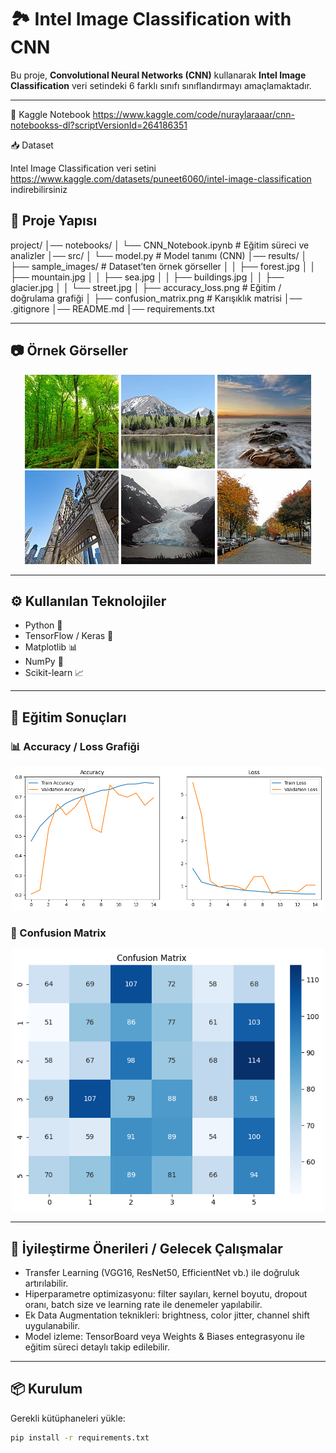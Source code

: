 # 🏞️ Intel Image Classification with CNN

Bu proje, **Convolutional Neural Networks (CNN)** kullanarak **Intel Image Classification** veri setindeki 6 farklı sınıfı sınıflandırmayı amaçlamaktadır.

---
🔗 Kaggle Notebook
https://www.kaggle.com/code/nuraylaraaar/cnn-notebookss-dl?scriptVersionId=264186351

📥 Dataset

Intel Image Classification veri setini https://www.kaggle.com/datasets/puneet6060/intel-image-classification indirebilirsiniz
## 📂 Proje Yapısı

project/
│── notebooks/
│ └── CNN_Notebook.ipynb # Eğitim süreci ve analizler
│── src/
│ └── model.py # Model tanımı (CNN)
│── results/
│ ├── sample_images/ # Dataset’ten örnek görseller
│ │ ├── forest.jpg
│ │ ├── mountain.jpg
│ │ ├── sea.jpg
│ │ ├── buildings.jpg
│ │ ├── glacier.jpg
│ │ └── street.jpg
│ ├── accuracy_loss.png # Eğitim / doğrulama grafiği
│ ├── confusion_matrix.png # Karışıklık matrisi
│── .gitignore
│── README.md
│── requirements.txt

---

## 📷 Örnek Görseller

<p align="center">
  <img src="results/sample_images/forest.jpg" alt="Forest" width="150"/>
  <img src="results/sample_images/mountain.jpg" alt="Mountain" width="150"/>
  <img src="results/sample_images/sea.jpg" alt="Sea" width="150"/>
  <img src="results/sample_images/buildings.jpg" alt="Buildings" width="150"/>
  <img src="results/sample_images/glacier.jpg" alt="Glacier" width="150"/>
  <img src="results/sample_images/street.jpg" alt="Street" width="150"/>
</p>

---

## ⚙️ Kullanılan Teknolojiler

- Python 🐍  
- TensorFlow / Keras 🤖  
- Matplotlib 📊  
- NumPy 🔢  
- Scikit-learn 📈  

---

## 🚀 Eğitim Sonuçları

### 📊 Accuracy / Loss Grafiği
<p align="center">
  <img src="results/accuracy_loss.png" alt="Accuracy Loss" width="500"/>
</p>

### 📌 Confusion Matrix
<p align="center">
  <img src="results/confusion_matrix.png" alt="Confusion Matrix" width="500"/>
</p>

---

## 🔧 İyileştirme Önerileri / Gelecek Çalışmalar

- Transfer Learning (VGG16, ResNet50, EfficientNet vb.) ile doğruluk artırılabilir.  
- Hiperparametre optimizasyonu: filter sayıları, kernel boyutu, dropout oranı, batch size ve learning rate ile denemeler yapılabilir.  
- Ek Data Augmentation teknikleri: brightness, color jitter, channel shift uygulanabilir.  
- Model izleme: TensorBoard veya Weights & Biases entegrasyonu ile eğitim süreci detaylı takip edilebilir.  

---

## 📦 Kurulum

Gerekli kütüphaneleri yükle:

```bash
pip install -r requirements.txt

